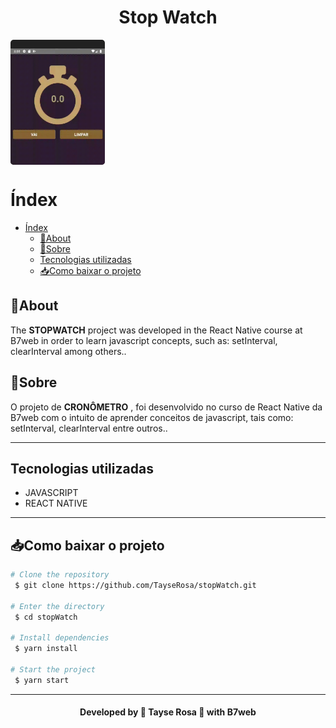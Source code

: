 <h1 align="center">Stop Watch</h1>


<div data-snack-id="@tayse_rosa/stopwatch" data-snack-platform="android" data-snack-preview="true" data-snack-theme="dark" style="overflow:hidden;background:#212121;border:1px solid var(--color-border);border-radius:5px;height:200px;width:30%">

![StopWatch](https://raw.githubusercontent.com/TayseRosa/stopWatch/main/images/stopWhatch.gif)

</div>
<script async src="https://snack.expo.dev/embed.js"></script>

# Índex
- [Índex](#índex)
  - [🚀About](#about)
  - [🚀Sobre](#sobre)
  - [Tecnologias utilizadas](#tecnologias-utilizadas)
  - [📥Como baixar o projeto](#como-baixar-o-projeto)

## 🚀About
The **STOPWATCH** project was developed in the React Native course at B7web in order to learn javascript concepts, such as: setInterval, clearInterval among others..
 ## 🚀Sobre
O projeto de **CRONÔMETRO** , foi desenvolvido no curso de React Native da B7web com o intuito de aprender conceitos de javascript, tais como: setInterval, clearInterval entre outros.. 

---

## Tecnologias utilizadas 
- JAVASCRIPT
- REACT NATIVE

---

## 📥Como baixar o projeto

```bash
# Clone the repository
 $ git clone https://github.com/TayseRosa/stopWatch.git

# Enter the directory
 $ cd stopWatch

# Install dependencies
 $ yarn install

# Start the project
 $ yarn start

```

---


<h4 align="center"> Developed by 🚀 Tayse Rosa 🌸 with B7web</h4>
